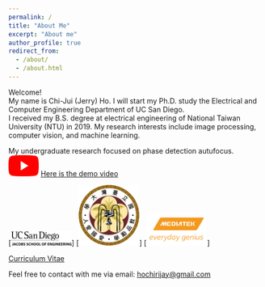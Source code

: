 ```yaml
---
permalink: /
title: "About Me"
excerpt: "About me"
author_profile: true
redirect_from: 
  - /about/
  - /about.html
---
```


Welcome! <br> My name is Chi-Jui (Jerry) Ho. I will start my Ph.D. study the Electrical and Computer Engineering Department of UC San Diego. <br/>
I received my B.S. degree at electrical engineering of National Taiwan University (NTU) in 2019. My research interests include image processing, computer vision, and machine learning. <br/>

My undergraduate research focused on phase detection autufocus. 
[<img src='/images/youtube.png' width='60' >](https://www.youtube.com/watch?v=ApXMDT774aA) 
[Here is the demo video](https://www.youtube.com/watch?v=ApXMDT774aA) <br/>

[<img src='/images/UCSD.png' width='120' >]
[<img src='/images/NTU.png' width='120' >]
[<img src='/images/MTK.jpg' width='120' >] <br/>

[Curriculum Vitae](http://JerryHoTaiwan.github.io/files/CV_Chi_Jui_Ho_v5.pdf) <br/>

Feel free to contact with me via email: hochirijay@gmail.com 
